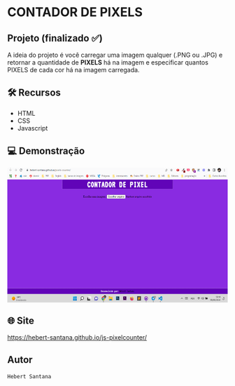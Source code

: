 # CONTADOR DE PIXELS
## Projeto (finalizado :white_check_mark:)

A ideia do projeto é você carregar uma imagem qualquer (.PNG ou .JPG) e retornar a quantidade de <strong>PIXELS</strong> há na imagem e especificar quantos PIXELS de cada cor há na imagem carregada.

## 🛠️ Recursos

* HTML
* CSS
* Javascript

## 💻 Demonstração
 <p align="center">
 <img align="center" width="681" height="307" alt="demonstração" src="./assets/img/mario.gif" />
 </p>


## 🌐 Site

<https://hebert-santana.github.io/js-pixelcounter/>

## Autor
~~~ javascript
Hebert Santana
~~~







